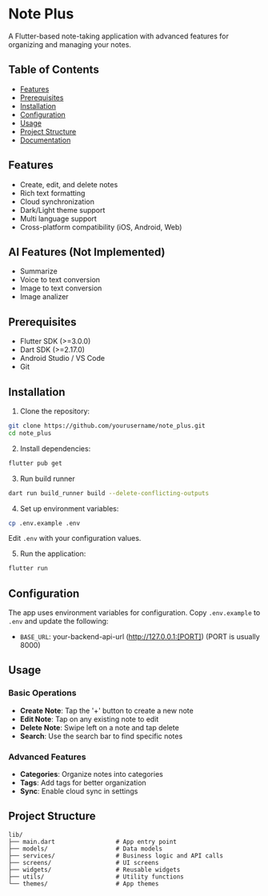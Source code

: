 # Note Plus

A Flutter-based note-taking application with advanced features for organizing and managing your notes.

## Table of Contents

- [Features](#features)
- [Prerequisites](#prerequisites)
- [Installation](#installation)
- [Configuration](#configuration)
- [Usage](#usage)
- [Project Structure](#project-structure)
- [Documentation](#documentation)

## Features

- Create, edit, and delete notes
- Rich text formatting
- Cloud synchronization
- Dark/Light theme support
- Multi language support
- Cross-platform compatibility (iOS, Android, Web)

## AI Features (Not Implemented)
- Summarize
- Voice to text conversion
- Image to text conversion
- Image analizer

## Prerequisites

- Flutter SDK (>=3.0.0)
- Dart SDK (>=2.17.0)
- Android Studio / VS Code
- Git

## Installation

1. Clone the repository:
```bash
git clone https://github.com/yourusername/note_plus.git
cd note_plus
```

2. Install dependencies:
```bash
flutter pub get
```

3. Run build runner
```bash
dart run build_runner build --delete-conflicting-outputs
```

4. Set up environment variables:
```bash
cp .env.example .env
```
Edit `.env` with your configuration values.


5. Run the application:
```bash
flutter run
```

## Configuration

The app uses environment variables for configuration. Copy `.env.example` to `.env` and update the following:

- `BASE_URL`: your-backend-api-url (http://127.0.0.1:[PORT]) (PORT is usually 8000)

## Usage

### Basic Operations

- **Create Note**: Tap the '+' button to create a new note
- **Edit Note**: Tap on any existing note to edit
- **Delete Note**: Swipe left on a note and tap delete
- **Search**: Use the search bar to find specific notes

### Advanced Features

- **Categories**: Organize notes into categories
- **Tags**: Add tags for better organization
- **Sync**: Enable cloud sync in settings

## Project Structure

```
lib/
├── main.dart                 # App entry point
├── models/                   # Data models
├── services/                 # Business logic and API calls
├── screens/                  # UI screens
├── widgets/                  # Reusable widgets
├── utils/                    # Utility functions
└── themes/                   # App themes
```

